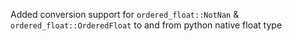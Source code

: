 Added conversion support for `ordered_float::NotNan` & `ordered_float::OrderedFloat` to and from python native float type

